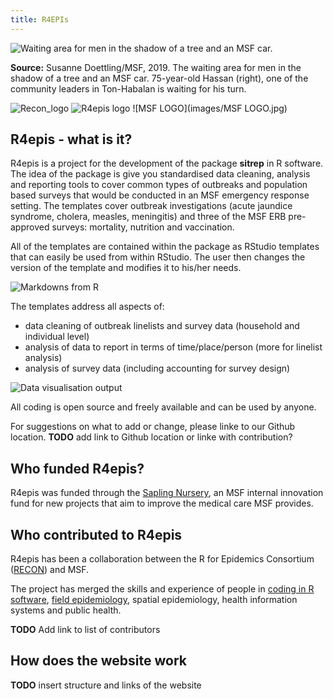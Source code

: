 ```yaml
---
title: R4EPIs
---
```


![Waiting area for men in the shadow of a tree and an MSF car.](images/MSF268858_Medium.jpg?width=50pc)

**Source:** Susanne Doettling/MSF, 2019. The waiting area for men in the shadow of a tree and an MSF car. 75-year-old Hassan (right), one of the community leaders in Ton-Habalan is waiting for his turn.

![Recon_logo](images/recon_logo.png?width=30pc) ![R4epis logo](images/R4epis_clr_rgb.png?width=30pc) ![MSF LOGO](images/MSF LOGO.jpg)

## R4epis - what is it?

R4epis is a project for the development of the package **sitrep** in R software. The idea of the package is give you standardised data cleaning, analysis and
reporting tools to cover common types of outbreaks and population based surveys
that would be conducted in an MSF emergency response setting. The templates
cover outbreak investigations (acute jaundice syndrome, cholera, measles,
meningitis) and three of the MSF ERB pre-approved surveys: mortality, nutrition
and vaccination.

All of the templates are contained within the package as RStudio templates that
can easily be used from within RStudio. The user then changes the
version of the template and modifies it to his/her needs.

![Markdowns from R](images/SnipMarkdown.PNG?width=70pc)

The templates address all aspects of:

* data cleaning of outbreak linelists and survey data (household and individual level)
* analysis of data to report in terms of time/place/person (more for linelist analysis)
* analysis of survey data (including accounting for survey design)

![Data visualisation output](images/SnipDatavisualisation.PNG?width=70pc)

All coding is open source and freely available and can be used by anyone.

For suggestions on what to add or change, please linke to our Github location.
**TODO** add link to Github location or linke with contribution?

## Who funded R4epis?

R4epis was funded through the [Sapling Nursery](https://www.msf.org.uk/sapling-nursery-grow-your-ideas), an MSF internal innovation fund for new projects that aim to improve the medical care MSF provides. 

## Who contributed to R4epis

R4epis has been a collaboration between the R for Epidemics Consortium ([RECON](https://www.repidemicsconsortium.org/)) and MSF. 

The project has merged the skills and experience of people in [coding in R software](https://blogs.msf.org/bloggers/r4epis-team/r4epis-hackathon), [field epidemiology](https://blogs.msf.org/bloggers/larissa/innovation-introducing-r4epis), spatial epidemiology, health information systems and public health.

**TODO** Add link to list of contributors

## How does the website work

**TODO** insert structure and links of the website


